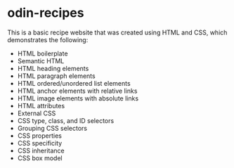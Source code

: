 # odin-recipes
This is a basic recipe website that was created using HTML and CSS, which demonstrates the following:
- HTML boilerplate
- Semantic HTML
- HTML heading elements
- HTML paragraph elements
- HTML ordered/unordered list elements
- HTML anchor elements with relative links
- HTML image elements with absolute links
- HTML attributes
- External CSS
- CSS type, class, and ID selectors
- Grouping CSS selectors
- CSS properties
- CSS specificity
- CSS inheritance
- CSS box model